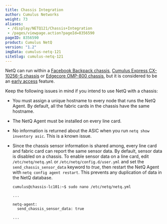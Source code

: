 ```yaml
---
title: Chassis Integration
author: Cumulus Networks
weight: 73
aliases:
 - /display/NETQ121/Chassis+Integration
 - /pages/viewpage.action?pageId=8356590
pageID: 8356590
product: Cumulus NetQ
version: "1.2"
imgData: cumulus-netq-121
siteSlug: cumulus-netq-121
---
```

NetQ can run within a [Facebook Backpack
chassis](https://cumulusnetworks.com/products/cumulus-express/getting-started/backpack/),
[Cumulus Express CX-10256-S
chassis](https://cumulusnetworks.com/products/cumulus-express/getting-started/cx10256s-omp800/)
or [Edgecore OMP-800
chassis](https://cumulusnetworks.com/products/cumulus-express/getting-started/cx10256s-omp800/),
but it is considered to be an [early
access](/cumulus-netq-121/Early-Access-Features/) feature.

Keep the following issues in mind if you intend to use NetQ with a
chassis:

  - You must assign a unique hostname to every node that runs the NetQ
    Agent. By default, all the fabric cards in the chassis have the same
    hostname.

  - The NetQ Agent must be installed on every line card.

  - No information is returned about the ASIC when you run `netq show
    inventory asic`. This is a known issue.

  - Since the chassis sensor information is shared among, every line
    card and fabric card can report the same sensor data. By default,
    sensor data is disabled on a chassis. To enable sensor data on a
    line card, edit `/etc/netq/netq.yml` or
    `/etc/netq/config.d/user.yml` and set the `send_chassis_sensor_data`
    keyword to *true*, then restart the NetQ Agent with `netq config
    agent restart`. This prevents any duplication of data in the NetQ
    database.
    
        cumulus@chassis-lc101:~$ sudo nano /etc/netq/netq.yml
         
        ...
         
        netq-agent:
          send_chassis_sensor_data: true
         
        ...

